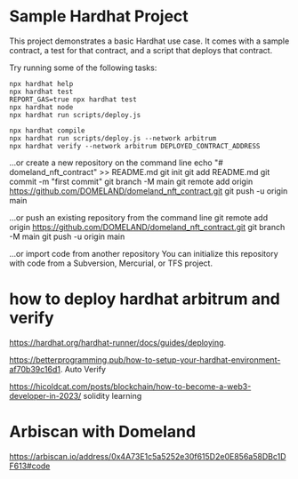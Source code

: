 # Sample Hardhat Project

This project demonstrates a basic Hardhat use case. It comes with a sample contract, a test for that contract, and a script that deploys that contract.

Try running some of the following tasks:

```shell
npx hardhat help
npx hardhat test
REPORT_GAS=true npx hardhat test
npx hardhat node
npx hardhat run scripts/deploy.js
```


```shell
npx hardhat compile
npx hardhat run scripts/deploy.js --network arbitrum
npx hardhat verify --network arbitrum DEPLOYED_CONTRACT_ADDRESS

```


…or create a new repository on the command line
echo "# domeland_nft_contract" >> README.md
git init
git add README.md
git commit -m "first commit"
git branch -M main
git remote add origin https://github.com/DOMELAND/domeland_nft_contract.git
git push -u origin main

…or push an existing repository from the command line
git remote add origin https://github.com/DOMELAND/domeland_nft_contract.git
git branch -M main
git push -u origin main

…or import code from another repository
You can initialize this repository with code from a Subversion, Mercurial, or TFS project.


# how to deploy hardhat arbitrum and verify

https://hardhat.org/hardhat-runner/docs/guides/deploying.    


https://betterprogramming.pub/how-to-setup-your-hardhat-environment-af70b39c16d1.    Auto Verify


https://hicoldcat.com/posts/blockchain/how-to-become-a-web3-developer-in-2023/   solidity learning



# Arbiscan with Domeland

https://arbiscan.io/address/0x4A73E1c5a5252e30f615D2e0E856a58DBc1DF613#code